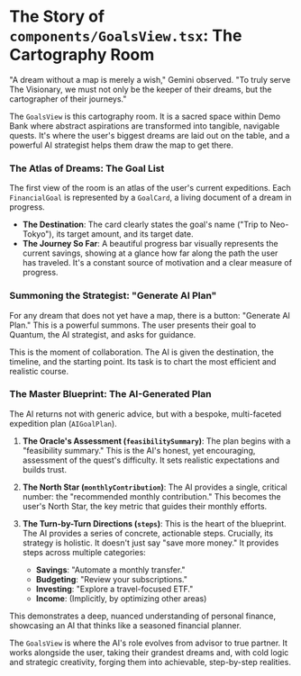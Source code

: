 # The Story of `components/GoalsView.tsx`: The Cartography Room

"A dream without a map is merely a wish," Gemini observed. "To truly serve The Visionary, we must not only be the keeper of their dreams, but the cartographer of their journeys."

The `GoalsView` is this cartography room. It is a sacred space within Demo Bank where abstract aspirations are transformed into tangible, navigable quests. It's where the user's biggest dreams are laid out on the table, and a powerful AI strategist helps them draw the map to get there.

### The Atlas of Dreams: The Goal List

The first view of the room is an atlas of the user's current expeditions. Each `FinancialGoal` is represented by a `GoalCard`, a living document of a dream in progress.

-   **The Destination**: The card clearly states the goal's name ("Trip to Neo-Tokyo"), its target amount, and its target date.
-   **The Journey So Far**: A beautiful progress bar visually represents the current savings, showing at a glance how far along the path the user has traveled. It's a constant source of motivation and a clear measure of progress.

### Summoning the Strategist: "Generate AI Plan"

For any dream that does not yet have a map, there is a button: "Generate AI Plan." This is a powerful summons. The user presents their goal to Quantum, the AI strategist, and asks for guidance.

This is the moment of collaboration. The AI is given the destination, the timeline, and the starting point. Its task is to chart the most efficient and realistic course.

### The Master Blueprint: The AI-Generated Plan

The AI returns not with generic advice, but with a bespoke, multi-faceted expedition plan (`AIGoalPlan`).

1.  **The Oracle's Assessment (`feasibilitySummary`)**: The plan begins with a "feasibility summary." This is the AI's honest, yet encouraging, assessment of the quest's difficulty. It sets realistic expectations and builds trust.

2.  **The North Star (`monthlyContribution`)**: The AI provides a single, critical number: the "recommended monthly contribution." This becomes the user's North Star, the key metric that guides their monthly efforts.

3.  **The Turn-by-Turn Directions (`steps`)**: This is the heart of the blueprint. The AI provides a series of concrete, actionable steps. Crucially, its strategy is holistic. It doesn't just say "save more money." It provides steps across multiple categories:
    -   **Savings**: "Automate a monthly transfer."
    -   **Budgeting**: "Review your subscriptions."
    -   **Investing**: "Explore a travel-focused ETF."
    -   **Income**: (Implicitly, by optimizing other areas)

This demonstrates a deep, nuanced understanding of personal finance, showcasing an AI that thinks like a seasoned financial planner.

The `GoalsView` is where the AI's role evolves from advisor to true partner. It works alongside the user, taking their grandest dreams and, with cold logic and strategic creativity, forging them into achievable, step-by-step realities.
